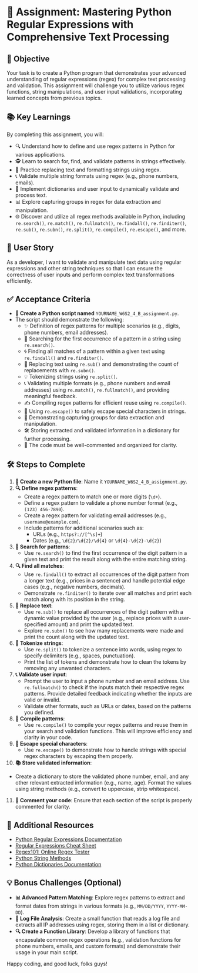 # 🐍 **Assignment: Mastering Python Regular Expressions with Comprehensive Text Processing**

## 🎯 **Objective**

Your task is to create a Python program that demonstrates your advanced understanding of regular expressions (regex) for complex text processing and validation. This assignment will challenge you to utilize various regex functions, string manipulations, and user input validations, incorporating learned concepts from previous topics.

## 📚 **Key Learnings**

By completing this assignment, you will:

- 🔍 Understand how to define and use regex patterns in Python for various applications.
- 🕵️ Learn to search for, find, and validate patterns in strings effectively.
- 🔄 Practice replacing text and formatting strings using regex.
- 📞 Validate multiple string formats using regex (e.g., phone numbers, emails).
- 🔗 Implement dictionaries and user input to dynamically validate and process text.
- 📊 Explore capturing groups in regex for data extraction and manipulation.
- 🌐 Discover and utilize all regex methods available in Python, including `re.search()`, `re.match()`, `re.fullmatch()`, `re.findall()`, `re.finditer()`, `re.sub()`, `re.subn()`, `re.split()`, `re.compile()`, `re.escape()`, and more.

## 👤 **User Story**

As a developer, I want to validate and manipulate text data using regular expressions and other string techniques so that I can ensure the correctness of user inputs and perform complex text transformations efficiently.

## ✅ **Acceptance Criteria**

- **📝 Create a Python script named** `YOURNAME_W6S2_4_B_assignment.py`.
- The script should demonstrate the following:
  - ✨ Definition of regex patterns for multiple scenarios (e.g., digits, phone numbers, email addresses).
  - 🚩 Searching for the first occurrence of a pattern in a string using `re.search()`.
  - 🌀 Finding all matches of a pattern within a given text using `re.findall()` and `re.finditer()`.
  - 🔄 Replacing text using `re.sub()` and demonstrating the count of replacements with `re.subn()`.
  - 💡 Tokenizing strings using `re.split()`.
  - 📞 Validating multiple formats (e.g., phone numbers and email addresses) using `re.match()`, `re.fullmatch()`, and providing meaningful feedback.
  - ✍️ Compiling regex patterns for efficient reuse using `re.compile()`.
  - 📝 Using `re.escape()` to safely escape special characters in strings.
  - 🧩 Demonstrating capturing groups for data extraction and manipulation.
  - 🛠️ Storing extracted and validated information in a dictionary for further processing.
  - 💬 The code must be well-commented and organized for clarity.

## 🛠️ **Steps to Complete**

1. **📁 Create a new Python file**: Name it `YOURNAME_W6S2_4_B_assignment.py`.
2. **🔍 Define regex patterns**:
   - Create a regex pattern to match one or more digits (`\d+`).
   - Define a regex pattern to validate a phone number format (e.g., `(123) 456-7890`).
   - Create a regex pattern for validating email addresses (e.g., `username@example.com`).
   - Include patterns for additional scenarios such as:
     - URLs (e.g., `https?://[^\s]+`)
     - Dates (e.g., `\d{2}/\d{2}/\d{4}` or `\d{4}-\d{2}-\d{2}`)
3. **🔎 Search for patterns**:
   - Use `re.search()` to find the first occurrence of the digit pattern in a given text and print the result along with the entire matching string.
4. **🔍 Find all matches**:
   - Use `re.findall()` to extract all occurrences of the digit pattern from a longer text (e.g., prices in a sentence) and handle potential edge cases (e.g., negative numbers, decimals).
   - Demonstrate `re.finditer()` to iterate over all matches and print each match along with its position in the string.
5. **🔄 Replace text**:
   - Use `re.sub()` to replace all occurrences of the digit pattern with a dynamic value provided by the user (e.g., replace prices with a user-specified amount) and print the updated text.
   - Explore `re.subn()` to see how many replacements were made and print the count along with the updated text.
6. **🔗 Tokenize strings**:
   - Use `re.split()` to tokenize a sentence into words, using regex to specify delimiters (e.g., spaces, punctuation).
   - Print the list of tokens and demonstrate how to clean the tokens by removing any unwanted characters.
7. **📞 Validate user input**:
   - Prompt the user to input a phone number and an email address. Use `re.fullmatch()` to check if the inputs match their respective regex patterns. Provide detailed feedback indicating whether the inputs are valid or invalid.
   - Validate other formats, such as URLs or dates, based on the patterns you defined.
8. **🔄 Compile patterns**:
   - Use `re.compile()` to compile your regex patterns and reuse them in your search and validation functions. This will improve efficiency and clarity in your code.
9. **🔄 Escape special characters**:
   - Use `re.escape()` to demonstrate how to handle strings with special regex characters by escaping them properly.
10. **📚 Store validated information**:
   - Create a dictionary to store the validated phone number, email, and any other relevant extracted information (e.g., name, age). Format the values using string methods (e.g., convert to uppercase, strip whitespace).
11. **💬 Comment your code**: Ensure that each section of the script is properly commented for clarity.

## 📎 **Additional Resources**

- [Python Regular Expressions Documentation](https://docs.python.org/3/library/re.html)
- [Regular Expressions Cheat Sheet](https://www.rexegg.com/regex-quickstart.html)
- [Regex101: Online Regex Tester](https://regex101.com/)
- [Python String Methods](https://www.programiz.com/python-programming/methods/string)
- [Python Dictionaries Documentation](https://www.w3schools.com/python/python_dictionaries.asp)

## 💡 **Bonus Challenges (Optional)**

- **📊 Advanced Pattern Matching**: Explore regex patterns to extract and format dates from strings in various formats (e.g., `MM/DD/YYYY`, `YYYY-MM-DD`).
- **📃 Log File Analysis**: Create a small function that reads a log file and extracts all IP addresses using regex, storing them in a list or dictionary.
- **🔍 Create a Function Library**: Develop a library of functions that encapsulate common regex operations (e.g., validation functions for phone numbers, emails, and custom formats) and demonstrate their usage in your main script.

Happy coding, and good luck, folks guys!